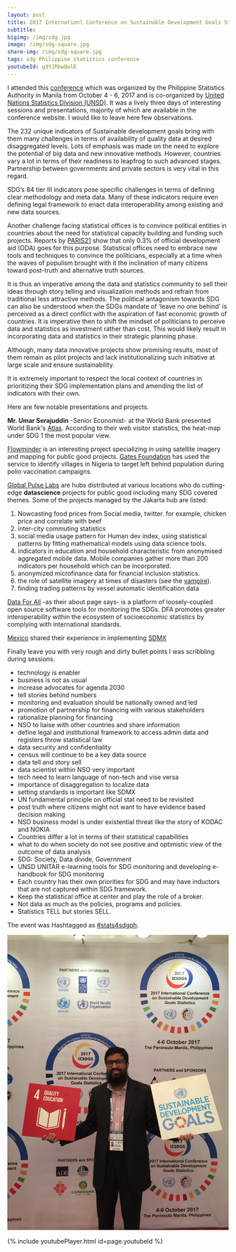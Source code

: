 ```yaml
---
layout: post
title: 2017 Internationl Conference on Sustainable Development Goals Statistics
subtitle: 
bigimg: /img/sdg.jpg
image: /img/sdg-square.jpg
share-img: /img/sdg-square.jpg
tags: sdg Philippine statistics conference
youtubeId: g3YJRbwQwlE
---
```


I attended this [conference](http://www.psa.gov.ph/ICSDGS) which was organized by the Philippine Statistics Authority in Manila from October 4 - 6, 2017 and is co-organized by [United Nations Statistics Division (UNSD)](https://unstats.un.org/home/). It was a lively three days of interesting sessions and presentations, majority of which are available in the conference website. I would like to leave here few observations. 

The 232 unique indicators of Sustainable development goals bring with them many challenges in terms of availability of quality data at desired disaggregated levels. Lots of emphasis was made on the need to explore the potential of big data and new innovative methods. However, countries vary a lot in terms of their readiness to leapfrog to such advanced stages. Partnership between governments and private sectors is very vital in this regard. 

SDG’s 84 tier III indicators pose specific challenges in terms of defining clear methodology and meta data. Many of these indicators require even defining legal framework to enact data interoperability among existing and new data sources. 

Another challenge facing statistical offices is to convince political entities in countries about the need for statistical capacity building and funding such projects.  Reports by [PARIS21](http://www.paris21.org/) show that only 0.3% of official development aid (ODA) goes for this purpose. Statistical offices need to embrace new tools and techniques to convince the politicians, especially at a time when the waves of populism brought with it the inclination of many citizens toward post-truth and alternative truth sources. 

It is thus an imperative among the data and statistics community to sell their ideas through story telling and visualization methods and refrain from traditional less attractive methods. The political antagonism towards SDG can also be understood when the SDGs mandate of ‘leave no one behind’ is perceived as a direct conflict with the aspiration of fast economic growth of countries. It is imperative then to shift the mindset of politicians to perceive data and statistics as investment rather than cost. This would likely result in  incorporating data and statistics in their strategic planning phase. 

Although, many data innovative projects show promising results, most of them remain as pilot projects and lack institutionalizing such initiative at large scale and ensure sustainability. 

It is extremely important to respect the local context of countries in prioritizing their SDG implementation plans and amending the list of indicators with their own. 

Here are few notable presentations and projects.


__Mr. Umar Serajuddin__ -Senior Economist- at the World Bank presented  World Bank's [Atlas](http://datatopics.worldbank.org/sdgatlas/). According to their web visitor statistics, the heat-map under SDG 1 the most popular view.

[Flowminder](http://www.flowminder.org/) is an interesting project specializing in using satellite imagery and mapping for public good projects. [Gates Foundation](https://www.gatesfoundation.org/) has used the service to identify villages in Nigeria to target left behind population during polio vaccination campaigns. 

[Global Pulse Labs](https://www.unglobalpulse.org/) are hubs distributed at various locations who do cutting-edge **datascience** projects for public good including many SDG covered themes. Some of the projects managed by the Jakarta hub are listed:

1. Nowcasting food prices from Social media, twitter. for example, chicken price and correlate with beef
2. inter-city commuting statistics 
3. social media usage pattern for Human dev index, using statistical patterns by fitting mathematical models using data science tools. 
4. indicators in education and household characteristic from anonymised aggregated mobile data. Mobile companies gather more than 200 indicators per household which can be incorporated. 
5. anonymized microfinance data for financial inclusion statistics.  
6. the role of satellite imagery  at times of disasters (see the [vampire](http://pulselabjakarta.id/vampire)).
7. finding trading patterns by vessel automatic identification data

[Data For All](http://dataforall.org/) -as their about page says- is a platform of loosely-coupled open source software tools for monitoring the SDGs.  DFA promotes greater interoperability within the ecosystem of socioeconomic statistics by complying with international standards.

[Mexico](http://agenda2030.mx/) shared their experience in implementing [SDMX](https://sdmx.org/)

Finally leave you with very rough and dirty bullet points I was scribbling during sessions.

- technology is enabler
- business is not as usual
- increase advocates for agenda 2030
- tell stories behind numbers
- monitoring and evaluation should be nationally owned and led
- promotion of partnership for financing with various stakeholders
- rationalize planning for financing 
- NSO to liaise with other countries and share information 
- define legal and institutional framework to access admin data and registers throw statistical law
- data security and confidentiality 
- census will continue to be a key data source
- data tell and story sell 
- data scientist within NSO very important 
- tech need to learn language of non-tech and vise versa 
- importance of disaggregation to localize data
- setting standards is important like SDMX
- UN fundamental principle on official stat need to be revisited 
- post truth where citizens might not want to have evidence based decision making 
- NSO business model is under existential threat like the story of KODAC and NOKIA
- Countries differ a lot in terms of their statistical capabilities 
- what to do when society do not see positive and optimistic view of the outcome of data analysis 
- SDG: Society, Data divide, Government 
- UNSD UNITAR e-learning tools for SDG monitoring and developing e-handbook for SDG monitoring 
- Each country has their own priorities for SDG and may have inductors that are not captured within SDG framework. 
- Keep the statistical office at center and play the role of a broker. 
- Not data as much as the policies, programs and policies. 
- Statistics TELL but stories SELL.

The event was Hashtagged as [#stats4sdgph](https://twitter.com/search?q=%23stats4sdgph&src=typd).

![me with sdg](/img/baqi-sdg.JPG)


{% include youtubePlayer.html id=page.youtubeId %}
